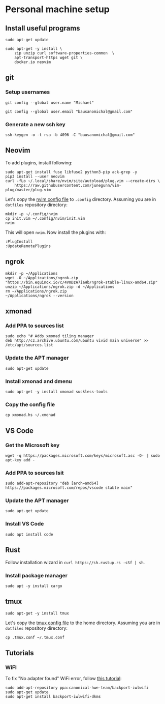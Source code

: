 # Personal machine setup

## Install useful programs

```
sudo apt-get update

sudo apt-get -y install \
    zip unzip curl software-properties-common  \
    apt-transport-https wget git \
    docker.io neovim
```

## git

### Setup usernames
`git config --global user.name "Michael"`

`git config --global user.email "bausanomichal@gmail.com"`

### Generate a new ssh key

`ssh-keygen -o -t rsa -b 4096 -C "bausanomichal@gmail.com"`

## Neovim
To add plugins, install following:

```
sudo apt-get install fuse libfuse2 python3-pip ack-grep -y
pip3 install --user neovim
curl -fLo ~/.local/share/nvim/site/autoload/plug.vim --create-dirs \
    https://raw.githubusercontent.com/junegunn/vim-plug/master/plug.vim
```

Let's copy the [nvim config file](init.vim) to `.config` directory. Assuming you are in `dotfiles` repository directory:

```
mkdir -p ~/.config/nvim
cp init.vim ~/.config/nvim/init.vim
nvim
```

This will open `nvim`. Now install the plugins with:

```
:PlugInstall
:UpdateRemotePlugins
```

## ngrok

```
mkdir -p ~/Applications
wget -O ~/Applications/ngrok.zip "https://bin.equinox.io/c/4VmDzA7iaHb/ngrok-stable-linux-amd64.zip"
unzip ~/Applications/ngrok.zip -d ~/Applications
rm ~/Applications/ngrok.zip
~/Applications/ngrok --version
```

## xmonad
### Add PPA to sources list
```
sudo echo "# Adds xmonad tiling manager
deb http://cz.archive.ubuntu.com/ubuntu vivid main universe" >> /etc/apt/sources.list
```

### Update the APT manager
`sudo apt-get update`

### Install xmonad and dmenu
`sudo apt-get -y install xmonad suckless-tools`

### Copy the config file
`cp xmonad.hs ~/.xmonad`

## VS Code
### Get the Microsoft key
`wget -q https://packages.microsoft.com/keys/microsoft.asc -O- | sudo apt-key add -`

### Add PPA to sources lsit
`sudo add-apt-repository "deb [arch=amd64] https://packages.microsoft.com/repos/vscode stable main"`

### Update the APT manager
`sudo apt-get update`

### Install VS Code
`sudo apt install code`

## Rust
Follow installation wizard in `curl https://sh.rustup.rs -sSf | sh`.

### Install package manager
`sudo apt -y install cargo`

## tmux

`sudo apt-get -y install tmux`

Let's copy the [tmux config file](.tmux.conf) to the home directory. Assuming you are in `dotfiles` repository directory:

`cp .tmux.conf ~/.tmux.conf`

## Tutorials

### WiFI
To fix "No adapter found" WiFi error, follow [this tutorial](https://support.killernetworking.com/knowledge-base/killer-ax1650-in-debian-ubuntu-16-04/):

```
sudo add-apt-repository ppa:canonical-hwe-team/backport-iwlwifi
sudo apt-get update
sudo apt-get install backport-iwlwifi-dkms
```
